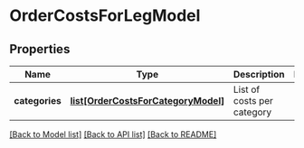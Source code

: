 # OrderCostsForLegModel

## Properties
Name | Type | Description | Notes
------------ | ------------- | ------------- | -------------
**categories** | [**list[OrderCostsForCategoryModel]**](OrderCostsForCategoryModel.md) | List of costs per category | 

[[Back to Model list]](../README.md#documentation-for-models) [[Back to API list]](../README.md#documentation-for-api-endpoints) [[Back to README]](../README.md)


